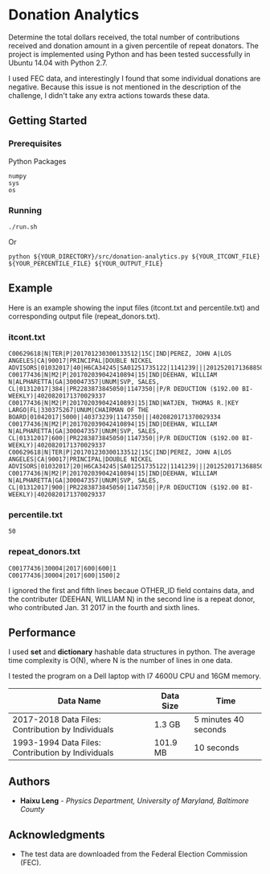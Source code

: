 # Donation Analytics

Determine the total dollars received, the total number of contributions received and donation amount in a given percentile of repeat donators. 
The project is implemented using Python and has been tested successfully in Ubuntu 14.04 with Python 2.7.

I used FEC data, and interestingly I found that some individual donations are negative. Because this issue is not mentioned in the description of the challenge, I didn't take any extra actions towards these data.  


## Getting Started

### Prerequisites

Python Packages

```
numpy
sys
os
```

### Running

```
./run.sh 
```

Or

```
python ${YOUR_DIRECTORY}/src/donation-analytics.py ${YOUR_ITCONT_FILE} ${YOUR_PERCENTILE_FILE} ${YOUR_OUTPUT_FILE}
```


## Example

Here is an example showing the input files (itcont.txt and percentile.txt) and corresponding output file (repeat_donors.txt). 

### itcont.txt

```
C00629618|N|TER|P|201701230300133512|15C|IND|PEREZ, JOHN A|LOS ANGELES|CA|90017|PRINCIPAL|DOUBLE NICKEL ADVISORS|01032017|40|H6CA34245|SA01251735122|1141239|||2012520171368850783
C00177436|N|M2|P|201702039042410894|15|IND|DEEHAN, WILLIAM N|ALPHARETTA|GA|300047357|UNUM|SVP, SALES, CL|01312017|384||PR2283873845050|1147350||P/R DEDUCTION ($192.00 BI-WEEKLY)|4020820171370029337
C00177436|N|M2|P|201702039042410893|15|IND|WATJEN, THOMAS R.|KEY LARGO|FL|330375267|UNUM|CHAIRMAN OF THE BOARD|01042017|5000||40373239|1147350|||4020820171370029334
C00177436|N|M2|P|201702039042410894|15|IND|DEEHAN, WILLIAM N|ALPHARETTA|GA|300047357|UNUM|SVP, SALES, CL|01312017|600||PR2283873845050|1147350||P/R DEDUCTION ($192.00 BI-WEEKLY)|4020820171370029337
C00629618|N|TER|P|201701230300133512|15C|IND|PEREZ, JOHN A|LOS ANGELES|CA|90017|PRINCIPAL|DOUBLE NICKEL ADVISORS|01032017|20|H6CA34245|SA01251735122|1141239|||2012520171368850783
C00177436|N|M2|P|201702039042410894|15|IND|DEEHAN, WILLIAM N|ALPHARETTA|GA|300047357|UNUM|SVP, SALES, CL|01312017|900||PR2283873845050|1147350||P/R DEDUCTION ($192.00 BI-WEEKLY)|4020820171370029337
```

### percentile.txt

```
50
```

### repeat_donors.txt

```
C00177436|30004|2017|600|600|1
C00177436|30004|2017|600|1500|2
```

I ignored the first and fifth lines becaue OTHER_ID field contains data, and the contributer (DEEHAN, WILLIAM N) in the second line is a repeat donor, who contributed Jan. 31 2017 in the fourth and sixth lines.


## Performance

I used **set** and **dictionary** hashable data structures in python. The average time complexity is O(N), where N is the number of lines in one data. 

I tested the program on a Dell laptop with I7 4600U CPU and 16GM memory.

| Data Name | Data Size  | Time |
| ------------- | ------------- | ------------- |
| 2017-2018 Data Files: Contribution by Individuals | 1.3 GB  | 5 minutes 40 seconds  |
| 1993-1994 Data Files: Contribution by Individuals | 101.9 MB | 10 seconds  |


## Authors

* **Haixu Leng** - *Physics Department, University of Maryland, Baltimore County* 


## Acknowledgments

* The test data are downloaded from the Federal Election Commission (FEC).
